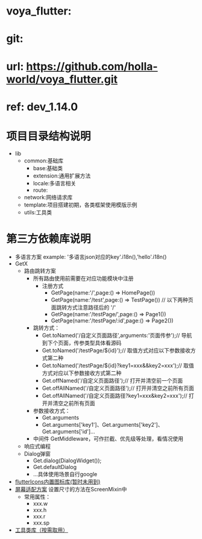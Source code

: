 # voya_flutter:

# git:

# url: https://github.com/holla-world/voya_flutter.git

# ref: dev_1.14.0

# 项目目录结构说明

- lib
    - common:基础库
        - base:基础类
        - extension:通用扩展方法
        - locale:多语言相关
        - route:
    - network:网络请求库
    - template:项目搭建初期，各类框架使用模版示例
    - utils:工具类

# 第三方依赖库说明

- 多语言方案 example: '多语言json对应的key'.i18n(),'hello'.i18n()
- GetX
    - 路由跳转方案
        - 所有路由使用前需要在对应功能模块中注册
            - 注册方式
                - GetPage(name:'/',page:() => HomePage())
                - GetPage(name:'/test',page:() => TestPage())
                  // 以下两种页面跳转方式注意路径后的 '/'
                - GetPage(name:'/testPage/',page:() => Page1())
                - GetPage(name:'/testPage/:id',page:() => Page2())
        - 跳转方式：
            - Get.toNamed('/自定义页面路径',arguments:'页面传参');// 导航到下个页面，传参类型具体看源码
            - Get.toNamed('/testPage/${id}');// 取值方式对应以下参数接收方式第二种
            - Get.toNamed('/testPage/${id}?key1=xxx&&key2=xxx');// 取值方式对应以下参数接收方式第二种
            - Get.offNamed('/自定义页面路径');// 打开并清空前一个页面
            - Get.offAllNamed('/自定义页面路径');// 打开并清空之前所有页面
            - Get.offAllNamed('/自定义页面路径?key1=xxx&key2=xxx');// 打开并清空之前所有页面
        - 参数接收方式：
            - Get.arguments
            - Get.arguments['key1']、Get.arguments['key2']、Get.arguments['id']...
        - 中间件 GetMiddleware，可作拦截、优先级等处理，看情况使用
    - 响应式编程
    - Dialog弹窗
        - Get.dialog(DialogWidget());
        - Get.defaultDialog
        - ...具体使用场景自行google
- <a href="https://www.fluttericon.com/">flutterIcons内置图标库(暂时未用到)</a>
- <a href="https://github.com/OpenFlutter/flutter_screenutil/blob/master/README_CN.md">屏幕适配方案</a>
    设置尺寸的方法在ScreenMixin中
  - 常用属性：
    - xxx.w
    - xxx.h
    - xxx.r
    - xxx.sp
- <a href="https://github.com/Sky24n/common_utils">工具类库（按需取用）</a>